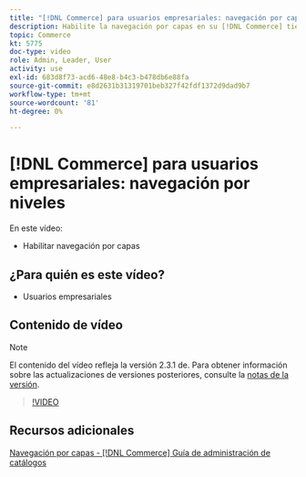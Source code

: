 ```yaml
---
title: "[!DNL Commerce] para usuarios empresariales: navegación por capas"
description: Habilite la navegación por capas en su [!DNL Commerce] tienda para que los clientes puedan encontrar productos de forma fácil y rápida.
topic: Commerce
kt: 5775
doc-type: video
role: Admin, Leader, User
activity: use
exl-id: 683d8f73-acd6-48e8-b4c3-b478db6e88fa
source-git-commit: e8d2631b31319701beb327f42fdf1372d9dad9b7
workflow-type: tm+mt
source-wordcount: '81'
ht-degree: 0%

---
```


# [!DNL Commerce] para usuarios empresariales: navegación por niveles

En este vídeo:

- Habilitar navegación por capas

## ¿Para quién es este vídeo?

- Usuarios empresariales

## Contenido de vídeo

>[!NOTE]
>
>El contenido del vídeo refleja la versión 2.3.1 de. Para obtener información sobre las actualizaciones de versiones posteriores, consulte la [notas de la versión](https://experienceleague.adobe.com/docs/commerce-operations/release/notes/overview.html).

>[!VIDEO](https://video.tv.adobe.com/v/36186?quality=12&learn=on)

## Recursos adicionales

[Navegación por capas - [!DNL Commerce] Guía de administración de catálogos](https://experienceleague.adobe.com/docs/commerce-admin/catalog/catalog/navigation/navigation-layered.html)
